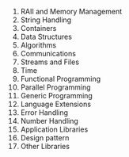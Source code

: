  1. RAII and Memory Management
 2. String Handling
 3. Containers
 4. Data Structures
 5. Algorithms
 6. Communications
 7. Streams and Files
 8. Time
 9. Functional Programming
 10. Parallel Programming
 11. Generic Programming
 12. Language Extensions
 13. Error Handling
 14. Number Handling
 15. Application Libraries
 16. Design pattern
 17. Other Libraries 
